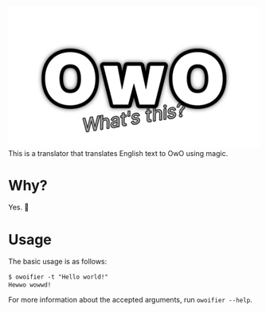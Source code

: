 ![OwO what's this?](https://github.com/FernOfSigma/owoifier/raw/assets/banner.png)
This is a translator that translates English text to OwO using magic.

# Why?
Yes. 🙂

# Usage

The basic usage is as follows:
```
$ owoifier -t "Hello world!"
Hewwo wowwd!
```
For more information about the accepted arguments, run `owoifier --help`.
